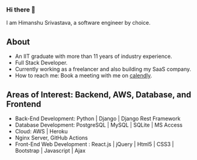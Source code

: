 ### Hi there 👋

I am Himanshu Srivastava, a software engineer by choice.

## About
- An IIT graduate with more than 11 years of industry experience.
- Full Stack Developer.
- Currently working as a freelancer and also building my SaaS company.
- How to reach me: Book a meeting with me on [calendly](https://calendly.com/himanshu-srivastava/30min).

## Areas of Interest: Backend, AWS, Database, and Frontend

- Back-End Development: Python | Django | Django Rest Framework
- Database Development: PostgreSQL | MySQL | SQLite | MS Access
- Cloud: AWS | Heroku
- Nginx Server, GitHub Actions
- Front-End Web Development : React.js | jQuery | Html5 | CSS3 | Bootstrap | Javascript | Ajax

<!--
**himansrivastava/himansrivastava** is a ✨ _special_ ✨ repository because its `README.md` (this file) appears on your GitHub profile.

Here are some ideas to get you started:

- 🔭 I’m currently working on ...
- 🌱 I’m currently learning ...
- 👯 I’m looking to collaborate on ...
- 🤔 I’m looking for help with ...
- 💬 Ask me about ...
- 📫 How to reach me: ...
- 😄 Pronouns: ...
- ⚡ Fun fact: ...
-->

